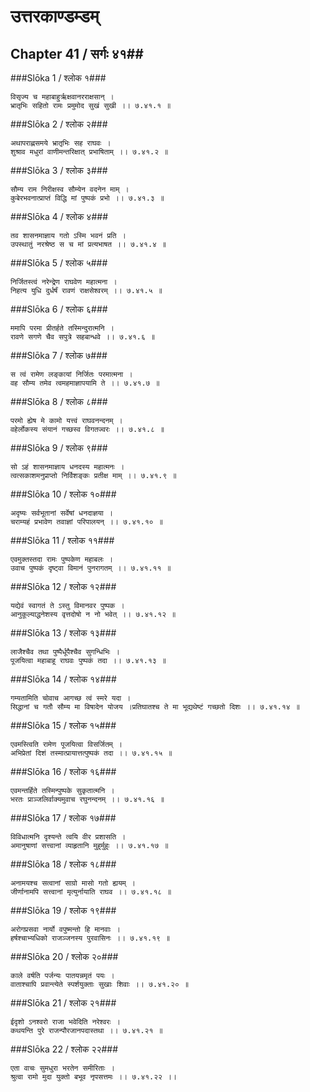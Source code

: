 उत्तरकाण्डम्डम्
===============================


## Chapter 41  / सर्गः ४१##


###Slōka 1 / श्लोक १###


    विसृज्य च महाबाहुर्ऋक्षवानरराक्षसान् ।
    भ्रातृभिः सहितो रामः प्रमुमोद सुखं सुखी ।। ७.४१.१ ॥


###Slōka 2 / श्लोक २###


    अथापराह्णसमये भ्रातृभिः सह राघवः ।
    शुश्राव मधुरां वाणीमन्तरिक्षात् प्रभाषिताम् ।। ७.४१.२ ॥


###Slōka 3 / श्लोक ३###


    सौम्य राम निरीक्षस्व सौम्येन वदनेन माम् ।
    कुबेरभवनात्प्राप्तं विद्धि मां पुष्पकं प्रभो ।। ७.४१.३ ॥


###Slōka 4 / श्लोक ४###


    तव शासनमाज्ञाय गतो ऽस्मि भवनं प्रति ।
    उपस्थातुं नरश्रेष्ठ स च मां प्रत्यभाषत ।। ७.४१.४ ॥


###Slōka 5 / श्लोक ५###


    निर्जितस्त्वं नरेन्द्रेण राघवेण महात्मना ।
    निहत्य युधि दुर्धर्षं रावणं राक्षसेश्वरम् ।। ७.४१.५ ॥


###Slōka 6 / श्लोक ६###


    ममापि परमा प्रीतर्हते तस्मिन्दुरात्मनि ।
    रावणे सगणे चैव सपुत्रे सहबान्धवे ।। ७.४१.६ ॥


###Slōka 7 / श्लोक ७###


    स त्वं रामेण लङ्कायां निर्जितः परमात्मना ।
    वह सौम्य तमेव त्वमहमाज्ञापयामि ते ।। ७.४१.७ ॥


###Slōka 8 / श्लोक ८###


    परमो ह्येष मे कामो यत्त्वं राघवनन्दनम् ।
    वहेर्लोकस्य संयानं गच्छस्व विगतज्वरः ।। ७.४१.८ ॥


###Slōka 9 / श्लोक ९###


    सो ऽहं शासनमाज्ञाय धनदस्य महात्मनः ।
    त्वत्सकाशमनुप्राप्तो निर्विशङ्कः प्रतीक्ष माम् ।। ७.४१.९ ॥


###Slōka 10 / श्लोक १०###


    अदृष्यः सर्वभूतानां सर्वेषां धनदाज्ञया ।
    चराम्यहं प्रभावेण तवाज्ञां परिपालयन् ।। ७.४१.१० ॥


###Slōka 11 / श्लोक ११###


    एवमुक्तस्तदा रामः पुष्पकेण महाबलः ।
    उवाच पुष्पकं दृष्ट्वा विमानं पुनरागतम् ।। ७.४१.११ ॥


###Slōka 12 / श्लोक १२###


    यद्येवं स्वागतं ते ऽस्तु विमानवर पुष्पक ।
    आनुकूल्याद्धनेशस्य वृत्तदोषो न नो भवेत् ।। ७.४१.१२ ॥


###Slōka 13 / श्लोक १३###


    लाजैश्चैव तथा पुष्पैर्धूपैश्चैव सुगन्धिभिः ।
    पूजयित्वा महाबाहू राघवः पुष्पकं तदा ।। ७.४१.१३ ॥


###Slōka 14 / श्लोक १४###


    गम्यतामिति चोवाच आगच्छ त्वं स्मरे यदा ।
    सिद्धानां च गतौ सौम्य मा विषादेन योजय ।प्रतिघातश्च ते मा भूद्यथेष्टं गच्छतो दिशः ।। ७.४१.१४ ॥


###Slōka 15 / श्लोक १५###


    एवमस्त्विति रामेण पूजयित्वा विसर्जितम् ।
    अभिप्रेतां दिशं तस्मात्प्रायात्तत्पुष्पकं तदा ।। ७.४१.१५ ॥


###Slōka 16 / श्लोक १६###


    एवमन्तर्हिते तस्मिन्पुष्पके सुकृतात्मनि ।
    भरतः प्राञ्जलिर्वाक्यमुवाच रघुनन्दनम् ।। ७.४१.१६ ॥


###Slōka 17 / श्लोक १७###


    विविधात्मनि दृश्यन्ते त्वयि वीर प्रशासति ।
    अमानुषाणां सत्त्वानां व्याहृतानि मुहुर्मुहुः ।। ७.४१.१७ ॥


###Slōka 18 / श्लोक १८###


    अनामयश्च सत्वानां साग्रो मासो गतो ह्ययम् ।
    जीर्णानामपि सत्त्वानां मृत्युर्नायाति राघव ।। ७.४१.१८ ॥


###Slōka 19 / श्लोक १९###


    अरोगप्रसवा नार्यो वपुष्मन्तो हि मानवाः ।
    हर्षश्चाभ्यधिको राजञ्जनस्य पुरवासिनः ।। ७.४१.१९ ॥


###Slōka 20 / श्लोक २०###


    काले वर्षति पर्जन्यः पातयन्नमृतं पयः ।
    वाताश्चापि प्रवान्त्येते स्पर्शयुक्ताः सुखाः शिवाः ।। ७.४१.२० ॥


###Slōka 21 / श्लोक २१###


    ईदृशो ऽनश्वरो राजा भवेदिति नरेश्वरः ।
    कथयन्ति पुरे राजन्पौरजानपदास्तथा ।। ७.४१.२१ ॥


###Slōka 22 / श्लोक २२###


    एता वाचः सुमधुरा भरतेन समीरिताः ।
    श्रुत्वा रामो मुदा युक्तो बभूव नृपसत्तमः ।। ७.४१.२२ ।।


